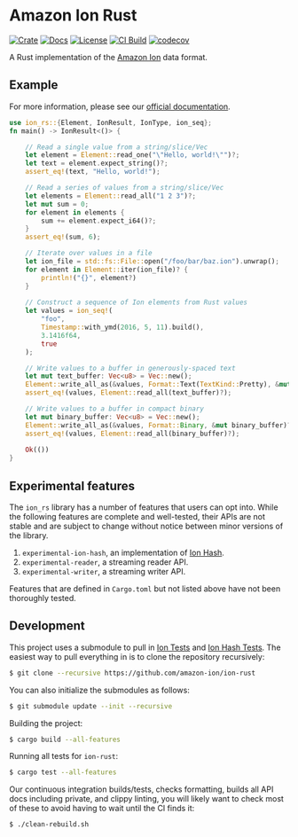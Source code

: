 # Amazon Ion Rust

[![Crate](https://img.shields.io/crates/v/ion-rs.svg)](https://crates.io/crates/ion-rs)
[![Docs](https://docs.rs/ion-rs/badge.svg)](https://docs.rs/ion-rs)
[![License](https://img.shields.io/hexpm/l/plug.svg)](https://github.com/amazon-ion/ion-rust/blob/main/LICENSE)
[![CI Build](https://github.com/amazon-ion/ion-rust/workflows/CI%20Build/badge.svg)](https://github.com/amazon-ion/ion-rust/actions?query=workflow%3A%22CI+Build%22)
[![codecov](https://codecov.io/gh/amazon-ion/ion-rust/branch/main/graph/badge.svg?token=GB20BDE48S)](https://codecov.io/gh/amazon-ion/ion-rust)

A Rust implementation of the [Amazon Ion][spec] data format.

## Example

For more information, please see our [official documentation](https://docs.rs/ion-rs). 

```rust
use ion_rs::{Element, IonResult, IonType, ion_seq};
fn main() -> IonResult<()> {

    // Read a single value from a string/slice/Vec
    let element = Element::read_one("\"Hello, world!\"")?;
    let text = element.expect_string()?;
    assert_eq!(text, "Hello, world!");

    // Read a series of values from a string/slice/Vec
    let elements = Element::read_all("1 2 3")?;
    let mut sum = 0;
    for element in elements {
        sum += element.expect_i64()?;
    }
    assert_eq!(sum, 6);

    // Iterate over values in a file
    let ion_file = std::fs::File::open("/foo/bar/baz.ion").unwrap();
    for element in Element::iter(ion_file)? {
        println!("{}", element?)
    }
    
    // Construct a sequence of Ion elements from Rust values
    let values = ion_seq!(
        "foo",
        Timestamp::with_ymd(2016, 5, 11).build(),
        3.1416f64,
        true
    );

    // Write values to a buffer in generously-spaced text
    let mut text_buffer: Vec<u8> = Vec::new();
    Element::write_all_as(&values, Format::Text(TextKind::Pretty), &mut text_buffer)?;
    assert_eq!(values, Element::read_all(text_buffer)?);

    // Write values to a buffer in compact binary
    let mut binary_buffer: Vec<u8> = Vec::new();
    Element::write_all_as(&values, Format::Binary, &mut binary_buffer)?;
    assert_eq!(values, Element::read_all(binary_buffer)?);
    
    Ok(())
}
```

## Experimental features

The `ion_rs` library has a number of features that users can opt into. While the following features
are complete and well-tested, their APIs are not stable and are subject to change without notice
between minor versions of the library.

1. `experimental-ion-hash`, an implementation of [Ion Hash][ion-hash-spec].
2. `experimental-reader`, a streaming reader API.
3. `experimental-writer`, a streaming writer API.

Features that are defined in `Cargo.toml` but not listed above have not been thoroughly tested.

## Development

This project uses a submodule to pull in [Ion Tests][ion-tests] and [Ion Hash Tests][ion-hash-tests].
The easiest way to pull everything in is to clone the repository recursively:

```bash
$ git clone --recursive https://github.com/amazon-ion/ion-rust
```

You can also initialize the submodules as follows:

```bash
$ git submodule update --init --recursive
```

Building the project:

```bash
$ cargo build --all-features
```

Running all tests for `ion-rust`:

```bash
$ cargo test --all-features
```

Our continuous integration builds/tests, checks formatting, builds all API docs including private,
and clippy linting, you will likely want to check most of these to avoid having to wait until the
CI finds it:

```bash
$ ./clean-rebuild.sh
```

[spec]: https://amazon-ion.github.io/ion-docs/docs/spec.html
[ion-tests]: https://github.com/amazon-ion/ion-tests
[ion-hash-spec]: https://amazon-ion.github.io/ion-hash/docs/spec.html
[ion-hash-tests]: https://github.com/amazon-ion/ion-hash-tests
